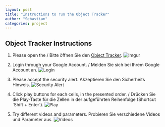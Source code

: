 ```yaml
---
layout: post
title: "Instructions to run the Object Tracker"
author: "Sebastian"
categories: project
---
```


## Object Tracker Instructions

1. Please open the / Bitte öffnen Sie den [Object Tracker](https://colab.research.google.com/drive/1axv_s5rFQiZu6OOq0STLNWxSjwqaCIql#scrollTo=WbGYdt_cfZID).
![Imgur](https://i.imgur.com/Ry6GHuP.png)

2. Login through your Google Account. / Melden Sie sich bei Ihrem Google Account an.
![Login](https://i.imgur.com/QMMtgne.png)

3. Please accept the security alert. Akzeptieren Sie den Sicherheits Hinweis.
![Security Alert](https://i.imgur.com/KCREXuu.png)

4. Click play buttons for each cells, in the presented order. / Drücken Sie die Play-Taste für die Zellen in der aufgeführten Reihenfolge (Shortcut 'Shift + Enter').
![Play](https://i.imgur.com/BcXaoVM.png)

5. Try different videos and parameters. Probieren Sie verschiedene Videos und Parameter aus.
![Videos](https://i.imgur.com/0mH9V1w.png)

